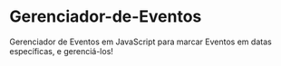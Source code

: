 # Gerenciador-de-Eventos
Gerenciador de Eventos em JavaScript para marcar Eventos em datas específicas, e gerenciá-los!
